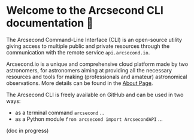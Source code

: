 # Welcome to the Arcsecond CLI documentation 🔭

The Arcsecond Command-Line Interface (CLI) is an open-source utility 
giving access to multiple public and private resources through the 
communication with the remote service `api.arcsecond.io`.

Arcsecond.io is a unique and comprehensive cloud platform made by two 
astronomers, for astronomers aiming at providing all the necessary
resources and tools for making (professionals and amateur) astronomical
observations. More details can be found in the
[About Page](https://www.arcsecond.io/about).

The Arcsecond CLI is freely available on GitHub and can be used in two
ways:
* as a terminal command `arcsecond` ...
* as a Python module `from arcsecond import ArcsecondAPI` ...

(doc in progress)